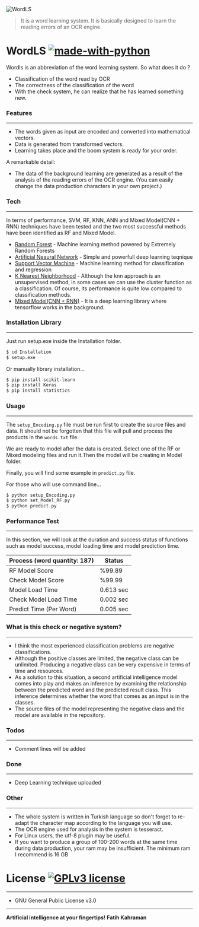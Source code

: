 ![WordLS](https://user-images.githubusercontent.com/22931832/88269568-f4ca6e00-ccdc-11ea-9399-650fa66a704f.png)
> It is a word learning system. It is basically designed to learn the reading errors of an OCR engine.
# WordLS [![made-with-python](https://img.shields.io/badge/Made%20with-Python-1f425f.svg)](https://www.python.org/)

Wordls is an abbreviation of the word learning system. So what does it do ?

  - Classification of the word read by OCR
  - The correctness of the classification of the word
  - With the check system, he can realize that he has learned something new.

### Features
----
  - The words given as input are encoded and converted into mathematical vectors.
  - Data is generated from transformed vectors.
  - Learning takes place and the boom system is ready for your order.

A remarkable detail:
  - The data of the background learning are generated as a result of the analysis of the reading errors of the OCR engine. (You can easily change the data production characters in your own project.)

### Tech
----
In terms of performance, SVM, RF, KNN, ANN and Mixed Model(CNN + RNN) techniques have been tested and the two most successful methods have been identified as RF and Mixed Model.

* [Random Forest](https://scikit-learn.org/stable/modules/generated/sklearn.ensemble.RandomForestClassifier.html) - Machine learning method powered by Extremely Random Forests
* [Artificial Neaural Network](https://scikit-learn.org/stable/modules/neural_networks_supervised.html) - Simple and powerfull deep learning teqnique
* [Support Vector Machine](https://scikit-learn.org/stable/modules/generated/sklearn.pipeline.Pipeline.html) - Machine learning method for classification and regression
* [K Nearest Neighborhood](https://scikit-learn.org/stable/modules/generated/sklearn.neighbors.KNeighborsClassifier.html) - Although the knn approach is an unsupervised method, in some cases we can use the cluster function as a classification. Of course, its performance is quite low compared to classification methods.
* [Mixed Model(CNN + RNN)](https://keras.io/api/layers/) - It is a deep learning library where tensorflow works in the background.

### Installation Library
----
Just run setup.exe inside the Installation folder.

```sh
$ cd Installation
$ setup.exe
```

Or manually library installation...

```sh
$ pip install scikit-learn
$ pip install Keras
$ pip install statistics
```

### Usage
----
The `setup_Encoding.py` file must be run first to create the source files and data. It should not be forgotten that this file will pull and process the products in the `words.txt` file.

We are ready to model after the data is created. Select one of the RF or Mixed modeling files and run it.Then the model will be creating in Model folder.

Finally, you will find some example in `predict.py` file.

For those who will use command line...

```sh
$ python setup_Encoding.py
$ python set_Model_RF.py
$ python predict.py
```

### Performance Test
----
In this section, we will look at the duration and success status of functions such as model success, model loading time and model prediction time.

| Process (word quantity: 187)| Status |
| ------ | ------ |
| RF Model Score  | %99.89 |
| Check Model Score  | %99.99 |
| Model Load Time | 0.613 sec |
| Check Model Load Time | 0.002 sec |
| Predict Time (Per Word) | 0.005 sec |


### What is this check or negative system?
----
 - I think the most experienced classification problems are negative classifications.
 - Although the positive classes are limited, the negative class can be unlimited. Producing a negative class can be very expensive in terms of time and resources.
 - As a solution to this situation, a second artificial intelligence model comes into play and makes an inference by examining the relationship between the predicted word and the predicted result class. This inference determines whether the word that comes as an input is in the classes.
 - The source files of the model representing the negative class and the model are available in the repository.

### Todos
----
 - Comment lines will be added
 

### Done
----
- Deep Learning technique uploaded
    
### Other
----
 - The whole system is written in Turkish language so don't forget to re-adapt the character map according to the language you will use.
 - The OCR engine used for analysis in the system is tesseract.
 - For Linux users, the utf-8 plugin may be useful.
 - If you want to produce a group of 100-200 words at the same time during data production, your ram may be insufficient. The minimum ram I recommend is 16 GB

# License [![GPLv3 license](https://img.shields.io/github/license/fkahraman/WordLS)](http://perso.crans.org/besson/LICENSE.html)
----
 - GNU General Public License v3.0
----

**Artificial intelligence at your fingertips!**
**Fatih Kahraman**

